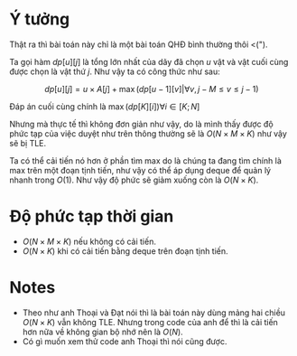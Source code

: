 # Ý tưởng
<!-- phần này có thể được thêm vào sau này nếu mà tụi em có thêm nhiều ý tưởng giải khác nha :> -->


Thật ra thì bài toán này chỉ là một bài toán QHĐ bình thường thôi <(").

Ta gọi hàm $dp[u][j]$ là tổng lớn nhất của dãy đã chọn $u$ vật và vật cuối cùng được chọn là vật thứ $j$. Như vậy ta có công thức như sau:

$$dp[u][j] = u \times A[j] + \max(dp[u-1][v] | \forall v, j - M \le v \le j - 1)$$

Đáp án cuối cùng chính là $\max(dp[K][i]) \forall i \in [K; N]$

Nhưng mà thực tế thì không đơn giản như vậy, do là mình thấy được độ phức tạp của việc duyệt như trên thông thường sẽ là $O(N\times M \times K)$ như vậy sẽ bị TLE.

Ta có thể cải tiến nó hơn ở phần tìm max do là chúng ta đang tìm chính là max trên một đoạn tịnh tiến, như vậy có thể áp dụng deque để quản lý nhanh trong $O(1)$. Như vậy độ phức sẽ giảm xuống còn là $O(N\times K)$.


# Độ phức tạp thời gian
- $O(N \times M \times K)$ nếu không có cải tiến.
- $O(N \times K)$ khi có cải tiến bằng deque trên đoạn tịnh tiến.

# Notes
- Theo như anh Thoại và Đạt nói thì là bài toán này dùng mảng hai chiều $O(N \times K)$ vẫn không TLE. Nhưng trong code của anh để thì là cải tiến hơn nữa về không gian bộ nhớ nên là $O(N)$.
- Có gì muốn xem thử code anh Thoại thì nói cũng được.

